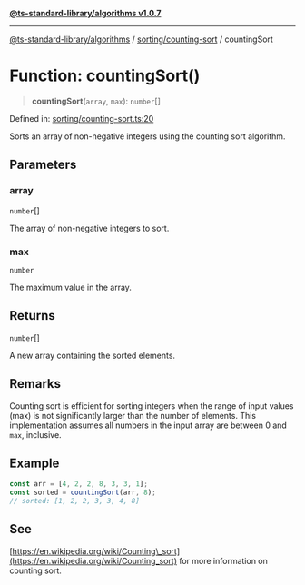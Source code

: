[**@ts-standard-library/algorithms v1.0.7**](../../../README.md)

***

[@ts-standard-library/algorithms](../../../modules.md) / [sorting/counting-sort](../README.md) / countingSort

# Function: countingSort()

> **countingSort**(`array`, `max`): `number`[]

Defined in: [sorting/counting-sort.ts:20](https://github.com/gabaudette/ts-stdlib/blob/be448e6a9d9c20c6c2f27f6550ce4e65fc8c9b89/packages/algorithms/src/sorting/counting-sort.ts#L20)

Sorts an array of non-negative integers using the counting sort algorithm.

## Parameters

### array

`number`[]

The array of non-negative integers to sort.

### max

`number`

The maximum value in the array.

## Returns

`number`[]

A new array containing the sorted elements.

## Remarks

Counting sort is efficient for sorting integers when the range of input values (max) is not significantly larger than the number of elements.
This implementation assumes all numbers in the input array are between 0 and `max`, inclusive.

## Example

```typescript
const arr = [4, 2, 2, 8, 3, 3, 1];
const sorted = countingSort(arr, 8);
// sorted: [1, 2, 2, 3, 3, 4, 8]
```

## See

[https://en.wikipedia.org/wiki/Counting\_sort](https://en.wikipedia.org/wiki/Counting_sort) for more information on counting sort.
